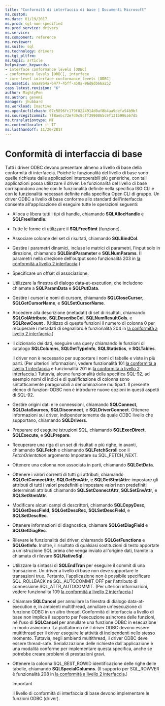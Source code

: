 ```yaml
---
title: "Conformità di interfaccia di base | Documenti Microsoft"
ms.custom: 
ms.date: 01/19/2017
ms.prod: sql-non-specified
ms.prod_service: drivers
ms.service: 
ms.component: reference
ms.reviewer: 
ms.suite: sql
ms.technology: drivers
ms.tgt_pltfrm: 
ms.topic: article
helpviewer_keywords:
- interface conformance levels [ODBC]
- conformance levels [ODBC], interface
- core-level interface conformance levels [ODBC]
ms.assetid: aaaa864a-6477-45ff-a50a-96d8db66a252
caps.latest.revision: "6"
author: MightyPen
ms.author: genemi
manager: jhubbard
ms.workload: Inactive
ms.openlocfilehash: 07c5896fc179f8224914d0af8b4aa9defa94b9bf
ms.sourcegitcommit: 7f8aebc72e7d0c8cff3990865c9f1316996a67d5
ms.translationtype: MT
ms.contentlocale: it-IT
ms.lasthandoff: 11/20/2017
---
```

# <a name="core-interface-conformance"></a>Conformità di interfaccia di base
Tutti i driver ODBC devono presentare almeno a livello di base della conformità di interfaccia. Poiché le funzionalità del livello di base sono quelle richieste dalle applicazioni interoperabili più generiche, con tali applicazioni possa utilizzare il driver. Le funzionalità del livello di base corrispondono anche con le funzionalità definite nella specifica ISO CLI e con le funzionalità necessari definite nella specifica Open CLI di gruppo. Un driver ODBC a livello di base conforme allo standard dell'interfaccia consente all'applicazione di eseguire tutte le operazioni seguenti:  
  
-   Alloca e libera tutti i tipi di handle, chiamando **SQLAllocHandle** e **SQLFreeHandle**.  
  
-   Tutte le forme di utilizzare il **SQLFreeStmt** (funzione).  
  
-   Associare colonne del set di risultati, chiamando **SQLBindCol**.  
  
-   Gestire i parametri dinamici, incluse le matrici di parametri, l'input solo in direzione, chiamando **SQLBindParameter** e **SQLNumParams**. (I parametri nella direzione dell'output sono funzionalità 203 in [la conformità a livello 2 interfaccia](../../../odbc/reference/develop-app/level-2-interface-conformance.md).)  
  
-   Specificare un offset di associazione.  
  
-   Utilizzare la finestra di dialogo data-at-execution, che includono chiamate a **SQLParamData** e **SQLPutData**.  
  
-   Gestire i cursori e nomi di cursore, chiamando **SQLCloseCursor**, **SQLGetCursorName**, e **SQLSetCursorName**.  
  
-   Accedere alla descrizione (metadati) di set di risultati, chiamando **SQLColAttribute**, **SQLDescribeCol**, **SQLNumResultCols**, e **SQLRowCount** . (Utilizzo di queste funzioni il numero di colonna 0 per recuperare i metadati di segnalibro è funzionalità 204 in [la conformità a livello 2 interfaccia](../../../odbc/reference/develop-app/level-2-interface-conformance.md).)  
  
-   Il dizionario dei dati, eseguire una query chiamando le funzioni di catalogo **SQLColumns**, **SQLGetTypeInfo**, **SQLStatistics**, e **SQLTables**.  
  
     Il driver non è necessario per supportare i nomi di tabelle e viste in più parti. (Per ulteriori informazioni, vedere funzionalità 101 [la conformità a livello 1 interfaccia](../../../odbc/reference/develop-app/level-1-interface-conformance.md) e funzionalità 201 in [la conformità a livello 2 interfaccia](../../../odbc/reference/develop-app/level-2-interface-conformance.md).) Tuttavia, alcune funzionalità della specifica SQL-92, ad esempio nomi di indici e di qualificazione di colonna sono sintatticamente paragonabili a denominazione multipart. Il presente elenco di funzioni ODBC non è introdurre nuove opzioni in questi aspetti di SQL-92.  
  
-   Gestire origini dati e le connessioni, chiamando **SQLConnect**, **SQLDataSources**, **SQLDisconnect**, e **SQLDriverConnect**. Ottenere informazioni sui driver, indipendentemente da quale ODBC livello che supportano, chiamando **SQLDrivers**.  
  
-   Preparare ed eseguire istruzioni SQL, chiamando **SQLExecDirect**, **SQLExecute**, e **SQLPrepare**.  
  
-   Recuperare una riga di un set di risultati o più righe, in avanti, chiamando **SQLFetch** o chiamando **SQLFetchScroll** con il *FetchOrientation* argomento Impostare su SQL_FETCH_NEXT.  
  
-   Ottenere una colonna non associata in parti, chiamando **SQLGetData**.  
  
-   Ottenere i valori correnti di tutti gli attributi, chiamando **SQLGetConnectAttr**, **SQLGetEnvAttr**, e **SQLGetStmtAttr**e impostare gli attributi di tutti i valori predefiniti e impostare valori non predefiniti determinati attributi chiamando **SQLSetConnectAttr**, **SQLSetEnvAttr**, e **SQLSetStmtAttr**.  
  
-   Modificare alcuni campi di descrittori, chiamando **SQLCopyDesc**, **SQLGetDescField**, **SQLGetDescRec**, **SQLSetDescField**, e **SQLSetDescRec**.  
  
-   Ottenere informazioni di diagnostica, chiamare **SQLGetDiagField** e **SQLGetDiagRec**.  
  
-   Rilevare le funzionalità del driver, chiamando **SQLGetFunctions** e **SQLGetInfo**. Inoltre, il risultato di qualsiasi sostituzioni di testo apportate a un'istruzione SQL prima che venga inviato all'origine dati, tramite la chiamata di rilevare **SQLNativeSql**.  
  
-   Utilizzare la sintassi di **SQLEndTran** per eseguire il commit di una transazione. Un driver a livello di base non deve supportare le transazioni true. Pertanto, l'applicazione non è possibile specificare SQL_ROLLBACK né SQL_AUTOCOMMIT_OFF per l'attributo di connessione SQL_ATTR_AUTOCOMMIT. (Per ulteriori informazioni, vedere funzionalità 109 [la conformità a livello 2 interfaccia](../../../odbc/reference/develop-app/level-2-interface-conformance.md).)  
  
-   Chiamare **SQLCancel** per annullare la finestra di dialogo data-at-execution e, in ambienti multithread, annullare un'esecuzione di funzione ODBC in un altro thread. Conformità di interfaccia a livello di base non implica il supporto per l'esecuzione asincrona delle funzioni, né l'uso di **SQLCancel** per annullare una funzione ODBC in esecuzione in modo asincrono. La piattaforma né il driver ODBC devono essere multithread per il driver eseguire le attività di indipendenti nello stesso momento. Tuttavia, negli ambienti multithread, il driver ODBC deve essere thread-safe. Serializzazione delle richieste dall'applicazione è una modalità conforme per implementare questa specifica, anche se potrebbe creare problemi di prestazioni gravi.  
  
-   Ottenere la colonna SQL_BEST_ROWID identificazione delle righe delle tabelle, chiamando **SQLSpecialColumns**. (Il supporto per SQL_ROWVER è funzionalità 208 in [la conformità a livello 2 interfaccia](../../../odbc/reference/develop-app/level-2-interface-conformance.md).)  
  
    > [!IMPORTANT]  
    >  Il livello di conformità di interfaccia di base devono implementare le funzioni ODBC (driver).
